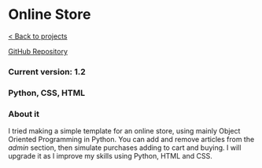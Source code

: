 # Online Store

[< Back to projects](/projects)

[GitHub Repository](https://github.com/TSusinna/online_store)

### Current version: 1.2

### Python, CSS, HTML

### About it

I tried making a simple template for an online store, using mainly Object Oriented Programming in Python. You can add and remove articles from the _admin_ section, then simulate purchases adding to cart and buying. I will upgrade it as I improve my skills using Python, HTML and CSS.